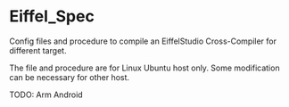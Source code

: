 Eiffel_Spec
===========

Config files and procedure to compile an EiffelStudio Cross-Compiler for different target.

The file and procedure are for Linux Ubuntu host only. Some modification can be necessary for other host.

TODO: Arm Android